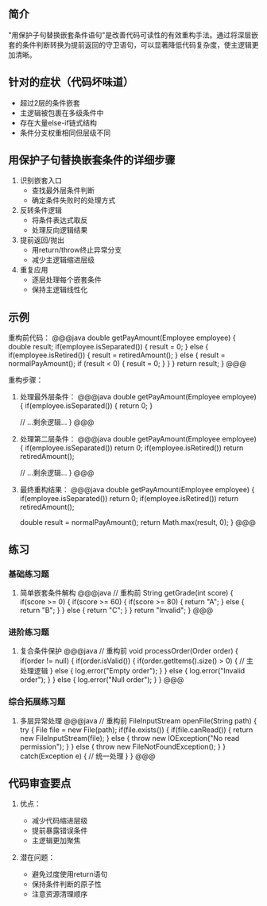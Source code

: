 ## 简介
"用保护子句替换嵌套条件语句"是改善代码可读性的有效重构手法。通过将深层嵌套的条件判断转换为提前返回的守卫语句，可以显著降低代码复杂度，使主逻辑更加清晰。

## 针对的症状（代码坏味道）
- 超过2层的条件嵌套
- 主逻辑被包裹在多级条件中
- 存在大量else-if链式结构
- 条件分支权重相同但层级不同

## 用保护子句替换嵌套条件的详细步骤
1. 识别嵌套入口
   - 查找最外层条件判断
   - 确定条件失败时的处理方式
2. 反转条件逻辑
   - 将条件表达式取反
   - 处理反向逻辑结果
3. 提前返回/抛出
   - 用return/throw终止异常分支
   - 减少主逻辑缩进层级
4. 重复应用
   - 逐层处理每个嵌套条件
   - 保持主逻辑线性化

## 示例
重构前代码：
@@@java
double getPayAmount(Employee employee) {
    double result;
    if(employee.isSeparated()) {
        result = 0;
    } else {
        if(employee.isRetired()) {
            result = retiredAmount();
        } else {
            result = normalPayAmount();
            if (result < 0) {
                result = 0;
            }
        }
    }
    return result;
}
@@@

重构步骤：
1. 处理最外层条件：
@@@java
double getPayAmount(Employee employee) {
    if(employee.isSeparated()) {
        return 0;
    }
    
    // ...剩余逻辑...
}
@@@

2. 处理第二层条件：
@@@java
double getPayAmount(Employee employee) {
    if(employee.isSeparated()) return 0;
    if(employee.isRetired()) return retiredAmount();
    
    // ...剩余逻辑...
}
@@@

3. 最终重构结果：
@@@java
double getPayAmount(Employee employee) {
    if(employee.isSeparated()) return 0;
    if(employee.isRetired()) return retiredAmount();
    
    double result = normalPayAmount();
    return Math.max(result, 0);
}
@@@

## 练习
### 基础练习题
1. 简单嵌套条件解构
@@@java
// 重构前
String getGrade(int score) {
    if(score >= 0) {
        if(score >= 60) {
            if(score >= 80) {
                return "A";
            } else {
                return "B";
            }
        } else {
            return "C";
        }
    }
    return "Invalid";
}
@@@

### 进阶练习题
1. 复合条件保护
@@@java
// 重构前
void processOrder(Order order) {
    if(order != null) {
        if(order.isValid()) {
            if(order.getItems().size() > 0) {
                // 主处理逻辑
            } else {
                log.error("Empty order");
            }
        } else {
            log.error("Invalid order");
        }
    } else {
        log.error("Null order");
    }
}
@@@

### 综合拓展练习题
1. 多层异常处理
@@@java
// 重构前
FileInputStream openFile(String path) {
    try {
        File file = new File(path);
        if(file.exists()) {
            if(file.canRead()) {
                return new FileInputStream(file);
            } else {
                throw new IOException("No read permission");
            }
        } else {
            throw new FileNotFoundException();
        }
    } catch(Exception e) {
        // 统一处理
    }
}
@@@

## 代码审查要点
1. 优点：
   - 减少代码缩进层级
   - 提前暴露错误条件
   - 主逻辑更加聚焦

2. 潜在问题：
   - 避免过度使用return语句
   - 保持条件判断的原子性
   - 注意资源清理顺序
